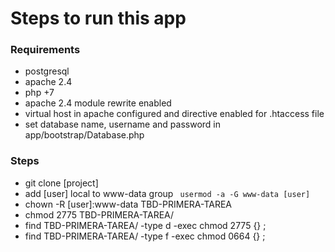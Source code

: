 # Steps to run this app

### Requirements
- postgresql
- apache 2.4
- php +7
- apache 2.4 module rewrite enabled
- virtual host in apache configured and directive enabled for .htaccess file
- set database name, username and password in app/bootstrap/Database.php

### Steps
- git clone [project]
- add [user] local to www-data group
    ```  usermod -a -G www-data [user] ```
- chown -R [user]:www-data TBD-PRIMERA-TAREA
- chmod 2775 TBD-PRIMERA-TAREA/
- find TBD-PRIMERA-TAREA/ -type d -exec chmod 2775 {} \;
- find TBD-PRIMERA-TAREA/ -type f -exec chmod 0664 {} \;
